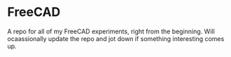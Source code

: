 # FreeCAD
A repo for all of my FreeCAD experiments, right from the beginning. Will ocaassionally update the repo and jot down if something interesting comes up. 


